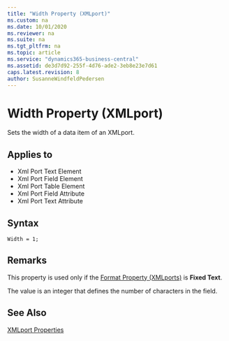 ```yaml
---
title: "Width Property (XMLport)"
ms.custom: na
ms.date: 10/01/2020
ms.reviewer: na
ms.suite: na
ms.tgt_pltfrm: na
ms.topic: article
ms.service: "dynamics365-business-central"
ms.assetid: de3d7d92-255f-4d76-ade2-3eb8e23e7d61
caps.latest.revision: 8
author: SusanneWindfeldPedersen
---
```


# Width Property (XMLport)

Sets the width of a data item of an XMLport.  
  
## Applies to  

-   Xml Port Text Element
-   Xml Port Field Element
-   Xml Port Table Element
-   Xml Port Field Attribute
-   Xml Port Text Attribute

## Syntax

```AL
Width = 1;
```
  
## Remarks  

This property is used only if the [Format Property \(XMLports\)](devenv-format-xmlports-property.md) is **Fixed Text**.  
  
The value is an integer that defines the number of characters in the field.  
 
## See Also  

[XMLport Properties](devenv-xmlport-properties.md)